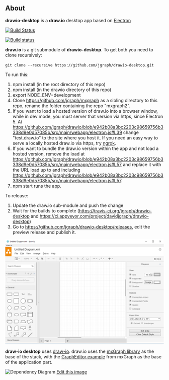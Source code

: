 About
----- 

**drawio-desktop** is a **draw.io** desktop app based on [Electron](https://electronjs.org/)

[![Build Status](https://travis-ci.org/jgraph/drawio-desktop.svg?branch=master)](https://travis-ci.org/jgraph/drawio-desktop)

[![Build status](https://ci.appveyor.com/api/projects/status/e56wdssukquwe7bv?svg=true)](https://ci.appveyor.com/project/davidjgraph/drawio-desktop)

**draw.io** is a git submodule of **drawio-desktop**. To get both you need to clone recursively:

`git clone --recursive https://github.com/jgraph/drawio-desktop.git`

To run this:
1. npm install (in the root directory of this repo)
2. npm install (in the drawio directory of this repo)
3. export NODE_ENV=development
4. Clone https://github.com/jgraph/mxgraph as a sibling directory to this repo, rename the folder containing the repo "mxgraph2".
5. If you want to load a hosted version of draw.io into a browser window, while in dev mode, you must server that version via https, since Electron 5. At https://github.com/jgraph/drawio/blob/e942b08a3bc2203c98659756b3338d9e0d57085b/src/main/webapp/electron.js#L39 change "test.draw.io" to the site where you host it. If you need an easy way to serve a locally hosted draw.io via https, try [ngrok](https://ngrok.com/).
6. If you want to bundle the draw.io version within the app and not load a hosted version, remove the load at https://github.com/jgraph/drawio/blob/e942b08a3bc2203c98659756b3338d9e0d57085b/src/main/webapp/electron.js#L57 and replace it with the URL load up to and including https://github.com/jgraph/drawio/blob/e942b08a3bc2203c98659756b3338d9e0d57085b/src/main/webapp/electron.js#L57.
7. npm start runs the app.

To release:
1. Update the draw.io sub-module and push the change
2. Wait for the builds to complete (https://travis-ci.org/jgraph/drawio-desktop and https://ci.appveyor.com/project/davidjgraph/drawio-desktop)
3. Go to https://github.com/jgraph/drawio-desktop/releases, edit the preview release and publish it.



![draw.io desktop app](screenshot.png)

**draw-io desktop** uses [draw-io](https://github.com/jgraph/drawio). draw.io uses the [mxGraph library](https://github.com/jgraph/mxgraph) as the base of the stack, with the [GraphEditor example](https://github.com/jgraph/mxgraph/tree/master/javascript/examples/grapheditor) from mxGraph as the base of the application part. 

![Dependency Diagram](dependency-diagram.png)
[Edit this image](https://www.draw.io/#Hjgraph%2Fdrawio-desktop%2Fmaster%2Fdependency-diagram.png)
